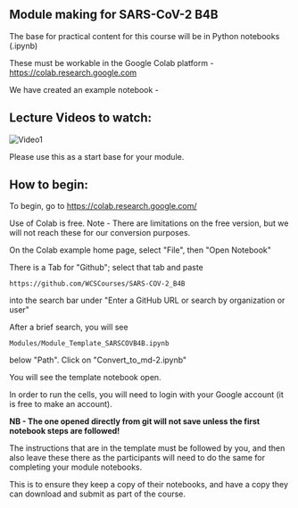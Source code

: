 ## Module making for SARS-CoV-2 B4B

The base for practical content for this course will be in Python notebooks (.ipynb)

These must be workable in the Google Colab platform - https://colab.research.google.com 

We have created an example notebook - 

## Lecture Videos to watch:

![Video1](linktovideohere)

Please use this as a start base for your module. 

## How to begin: 

To begin, go to https://colab.research.google.com/ 

Use of Colab is free. Note - There are limitations on the free version, but we will not reach these for our conversion purposes. 

On the Colab example home page, select "File", then "Open Notebook"

There is a Tab for "Github"; select that tab and paste 
```
https://github.com/WCSCourses/SARS-COV-2_B4B
```
into the search bar under "Enter a GitHub URL or search by organization or user" 

After a brief search, you will see
```
Modules/Module_Template_SARSCOVB4B.ipynb
```
below "Path". Click on "Convert_to_md-2.ipynb"

You will see the template notebook open.

In order to run the cells, you will need to login with your Google account (it is free to make an account).

**NB - The one opened directly from git will not save unless the first notebook steps are followed!**

The instructions that are in the template must be followed by you, and then also leave these there as the participants will need to do the same for completing your module notebooks. 

This is to ensure they keep a copy of their notebooks, and have a copy they can download and submit as part of the course. 

